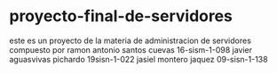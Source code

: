 # proyecto-final-de-servidores
este es un proyecto de la materia de administracion de servidores compuesto por ramon antonio santos cuevas 16-sism-1-098 javier aguasvivas pichardo 19sisn-1-022 jasiel montero jaquez 09-sisn-1-138
